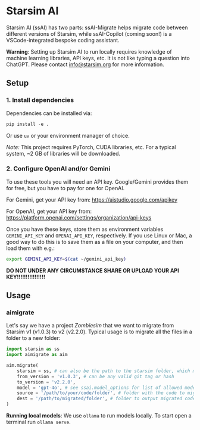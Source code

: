 # Starsim AI

Starsim AI (ssAI) has two parts: ssAI-Migrate helps migrate code between different versions of Starsim, while ssAI-Copilot (coming soon!) is a VSCode-integrated bespoke coding assistant.

**Warning**: Setting up Starsim AI to run locally requires knowledge of machine learning libraries, API keys, etc. It is not like typing a question into ChatGPT. Please contact info@starsim.org for more information.


## Setup


### 1. Install dependencies

Dependencies can be installed via:
```python
pip install -e .
```

Or use `uv` or your environment manager of choice.

*Note:* This project requires PyTorch, CUDA libraries, etc. For a typical system, ~2 GB of libraries will be downloaded.


### 2. Configure OpenAI and/or Gemini

To use these tools you will need an API key. Google/Gemini provides them for free, but you have to pay for one for OpenAI.

For Gemini, get your API key from: https://aistudio.google.com/apikey

For OpenAI, get your API key from: https://platform.openai.com/settings/organization/api-keys

Once you have these keys, store them as environment variables `GEMINI_API_KEY` and `OPENAI_API_KEY`, respectively. If you use Linux or Mac, a good way to do this is to save them as a file on your computer, and then load them with e.g.:
```bash
export GEMINI_API_KEY=$(cat ~/gemini_api_key)
```

**DO NOT UNDER ANY CIRCUMSTANCE SHARE OR UPLOAD YOUR API KEY!!!!!!!!!!!!!!!!**

## Usage

### aimigrate

Let's say we have a project *Zombiesim* that we want to migrate from Starsim v1 (v1.0.3) to v2 (v2.2.0). Typical usage is to migrate all the files in a folder to a new folder:
```py
import starsim as ss
import aimigrate as aim

aim.migrate(
    starsim = ss, # can also be the path to the starsim folder, which must be the cloned repo (not from pypi)
    from_version = 'v1.0.3', # can be any valid git tag or hash
    to_version = 'v2.2.0',
    model = 'gpt-4o', # see ssai.model_options for list of allowed models
    source = '/path/to/your/code/folder', # folder with the code to migrate
    dest = '/path/to/migrated/folder', # folder to output migrated code into
)
```

**Running local models**:
We use `ollama` to run models locally. To start open a terminal run `ollama serve`. 
